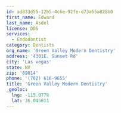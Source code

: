 ```yaml
---
id: ad833d55-12b5-4c6e-92fe-d73a55a828b0
first_name: Edward
last_name: Asdel
license: DDS
services:
  - Endodontist
category: Dentists
org_name: 'Green Valley Modern Dentistry'
address: '4301E. Sunset Rd'
city: 'Las vegas'
state: NV
zip: '89014'
phone: '(702) 616-9655'
title: 'Green Valley Modern Dentistry'
_geoloc:
  lng: -115.0778
  lat: 36.045811
---
```

